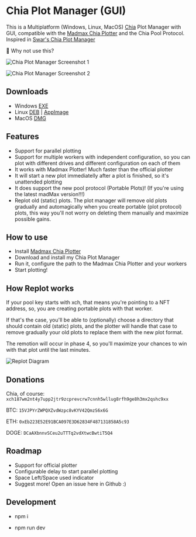 # Chia Plot Manager (GUI)
This is a Multiplatform (Windows, Linux, MacOS) [Chia](https://www.chia.net/) Plot Manager with GUI, compatible with the [Madmax Chia Plotter](https://github.com/madMAx43v3r/chia-plotter) and the Chia Pool Protocol. Inspired in [Swar's Chia Plot Manager](https://github.com/swar/Swar-Chia-Plot-Manager)

🚀 Why not use this?

![Chia Plot Manager Screenshot 1](https://user-images.githubusercontent.com/3529184/124416370-78c60c00-dd1c-11eb-9308-2e1c850a4e3e.png)

![Chia Plot Manager Screenshot 2](https://user-images.githubusercontent.com/3529184/124389208-c5bdca00-dcab-11eb-8982-bfff8c0d60e3.png)

## Downloads

- Windows [EXE](https://github.com/ocruzv/chia-plot-manager/releases/latest/download/Ocruzv-Chia-Plot-Manager.exe)
- Linux [DEB](https://github.com/ocruzv/chia-plot-manager/releases/latest/download/Ocruzv-Chia-Plot-Manager.deb) | [AppImage](https://github.com/ocruzv/chia-plot-manager/releases/latest/download/Ocruzv-Chia-Plot-Manager.AppImage)
- MacOS [DMG](https://github.com/ocruzv/chia-plot-manager/releases/latest/download/Ocruzv-Chia-Plot-Manager.dmg)

## Features

- Support for parallel plotting
- Support for multiple workers with independent configuration, so you can plot with different drives and different configuration on each of them
- It works with Madmax Plotter! Much faster than the official plotter
- It will start a new plot immediatelly after a plot is finished, so it's unattended plotting
- It does support the new pool protocol (Portable Plots)! (If you're using the latest madMax version!!!)
- Replot old (static) plots. The plot manager will remove old plots gradually and automagically when you create portable (plot protocol) plots, this way you'll not worry on deleting them manually and maximize possible gains.

## How to use

- Install [Madmax Chia Plotter](https://github.com/madMAx43v3r/chia-plotter)
- Download and install my Chia Plot Manager
- Run it, configure the path to the Madmax Chia Plotter and your workers
- Start plotting!

## How Replot works

If your pool key starts with xch, that means you're pointing to a NFT address, so, you are creating portable plots with that worker.

If that's the case, you'll be able to (optionally) choose a directory that should contain old (static) plots, and the plotter will handle that case to remove gradually your old plots to replace them with the new plot format.

The remotion will occur in phase 4, so you'll maximize your chances to win with that plot until the last minutes.

![Replot Diagram](https://user-images.githubusercontent.com/3529184/124793064-3e728f80-df13-11eb-87c2-4c1a6d9739a2.png)

## Donations

Chia, of course: `xch187wm2nt4y7upp2jtr9zcprevcrw7cnnh5wllug8rfh9ge8h3mx2qshc9xx`

BTC: `15VJPYrZWPQXZvdWzpc8vKYV42QmzS6x6G`

ETH: `0xEb223E52E91BCA097E3D62834F487131858A5c93`

DOGE: `DCaAXbnnvSCeu2uTTTq2vdXtwcBwtiT5Q4`
## Roadmap

- Support for official plotter
- Configurable delay to start parallel plotting
- Space Left/Space used indicator
- Suggest more! Open an issue here in Github :)

## Development

- npm i

- npm run dev